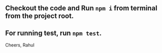 ## Checkout the code and Run `npm i` from terminal from the project root.

## For running test, run `npm test`.

Cheers,
Rahul

